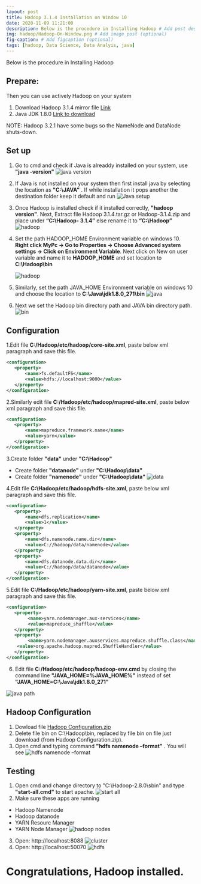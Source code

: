 ```yaml
---
layout: post
title: Hadoop 3.1.4 Installation on Window 10
date: 2020-11-09 11:21:00
description: Below is the procedure in Installing Hadoop # Add post description (optional)
img: hadoop/Hadoop-On-Window.png # Add image post (optional)
fig-caption: # Add figcaption (optional)
tags: [hadoop, Data Science, Data Analyis, java]
---
```

Below is the procedure in Installing Hadoop

## Prepare:
Then you can use actively Hadoop on your system

1. Download Hadoop 3.1.4 mirror file [Link ](https://www.apache.org/dyn/closer.cgi/hadoop/common/hadoop-3.1.4/hadoop-3.1.4.tar.gz)
1. Java JDK 1.8.0 [Link to download](http://www.oracle.com/technetwork/java/javase/downloads/jdk8-downloads-2133151.html)

NOTE: Hadoop 3.2.1 have some bugs so the NameNode and DataNode shuts-down.

## Set up
1. Go to cmd and check if Java is alreaddy installed on your system, use **"java -version"**
![java version]({{site.baseurl}}/assets/img/posts/hadoop/How%20to%20check%20java%20version.PNG)

2. If Java is not installed on your system then first install java by selecting the location as **"C:\JAVA"** . If while installation it pops another the destination folder keep it default and run
 ![Java setup]({{site.baseurl}}/assets/img/posts/hadoop/Java.png)

3. Once Hadoop is installed check if it installed correctly, **"hadoop version"**. Next, Extract file Hadoop 3.1.4.tar.gz or Hadoop-3.1.4.zip and place under **“C:\Hadoop-    3.1.4”** else rename it to **“C:\Hadoop”**
 ![hadoop]({{site.baseurl}}/assets/img/posts/hadoop/Hadoop.png)

4. Set the path HADOOP_HOME Environment variable on windows 10. **Right click MyPc -> Go to Properties -> Choose Advanced system settings -> Click on Environment Variable**. Next click on New on user variable and name it to **HADOOP_HOME** and set location to **C:\Hadoop\bin**
   
   ![hadoop]({{site.baseurl}}/assets/img/posts/hadoop/Hadoop%20Path.PNG)

5. Similarly, set the path JAVA_HOME Environment variable on windows 10 and choose the location to **C:\Java\jdk1.8.0_271\bin**
![java]({{site.baseurl}}/assets/img/posts/hadoop/Java%20Path.PNG)

6. Next we set the Hadoop bin directory path and JAVA bin directory path.
![bin]({{site.baseurl}}/assets/img/posts/hadoop/bin%20directory%20path.png)

## Configuration
1.Edit file **C:/Hadoop/etc/hadoop/core-site.xml**, paste below xml paragraph and save this file.

```xml
<configuration>
   <property>
       <name>fs.defaultFS</name>
       <value>hdfs://localhost:9000</value>
   </property>
</configuration>
```

2.Similarly edit file **C:/Hadoop/etc/hadoop/mapred-site.xml**, paste below xml paragraph and save this file.

```xml
<configuration>
   <property>
       <name>mapreduce.framework.name</name>
       <value>yarn</value>
   </property>
</configuration>
```

3.Create folder **"data"** under **"C:\Hadoop"**
* Create folder  **"datanode"** under **"C:\Hadoop\data"**
* Create folder  **"namenode"** under **"C:\Hadoop\data"**
![data]({{site.baseurl}}/assets/img/posts/hadoop/data.PNG)

4.Edit file  **C:\Hadoop/etc/hadoop/hdfs-site.xml**, paste below xml paragraph and save this file.

```xml
<configuration>
   <property>
       <name>dfs.replication</name>
       <value>1</value>
   </property>
   <property>
       <name>dfs.namenode.name.dir</name>
       <value>C://hadoop/data/namenode</value>
   </property>
   <property>
       <name>dfs.datanode.data.dir</name>
       <value>C://hadoop/data/datanode</value>
   </property>
</configuration>
```

5.Edit file **C:/Hadoop/etc/hadoop/yarn-site.xml**, paste below xml paragraph and save this file.

```xml
<configuration>
   <property>
    	<name>yarn.nodemanager.aux-services</name>
    	<value>mapreduce_shuffle</value>
   </property>
   <property>
      	<name>yarn.nodemanager.auxservices.mapreduce.shuffle.class</name>  
	<value>org.apache.hadoop.mapred.ShuffleHandler</value>
   </property>
</configuration>
```

6. Edit file **C:/Hadoop/etc/hadoop/hadoop-env.cmd** by closing the command line  **"JAVA_HOME=%JAVA_HOME%"** instead of set  **"JAVA_HOME=C:\Java\jdk1.8.0_271"**

![java path]({{site.baseurl}}/assets/img/posts/hadoop/java%20path%20setup.PNG)

## Hadoop Configuration
1. Dowload file [Hadoop Configuration.zip](https://github.com/MuhammadBilalYar/HADOOP-INSTALLATION-ON-WINDOW-10/blob/master/Hadoop%20Configuration.zip) 
1. Delete file bin on C:\Hadoop\bin, replaced by file bin on file just download (from Hadoop Configuration.zip).
1. Open cmd and typing command **"hdfs namenode –format"** . You will see 
![hdfs namenode –format]({{site.baseurl}}/assets/img/posts/hadoop/hdfs%20namenode%20%E2%80%93format.PNG)

## Testing
1. Open cmd and change directory to "C:\Hadoop-2.8.0\sbin" and type **"start-all.cmd"** to start apache.
![start all]({{site.baseurl}}/assets/img/posts/hadoop/start-all.PNG)
2. Make sure these apps are running 
* Hadoop Namenode
* Hadoop datanode
* YARN Resourc Manager
* YARN Node Manager
![hadoop nodes]({{site.baseurl}}/assets/img/posts/hadoop/nodes.PNG)
3. Open:  http://localhost:8088
![cluster]({{site.baseurl}}/assets/img/posts/hadoop/hadoop%20cluster.PNG)
4. Open:  http://localhost:50070
![hdfs]({{site.baseurl}}/assets/img/posts/hadoop/hdfs.PNG)
# Congratulations, Hadoop installed.
